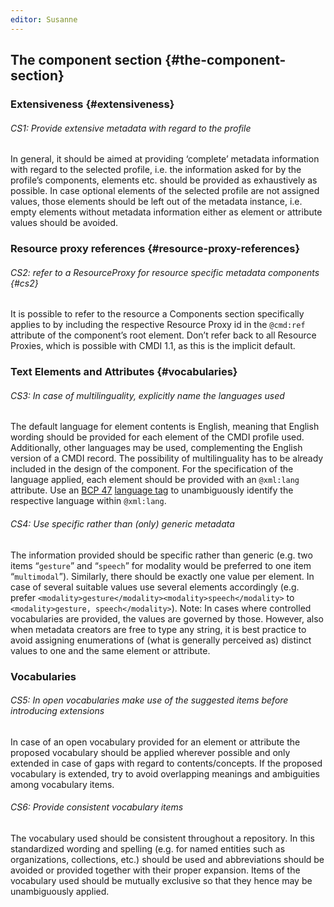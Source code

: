 ```yaml
---
editor: Susanne
---
```


## The component section {#the-component-section}

### Extensiveness {#extensiveness}

###### CS1: Provide extensive metadata with regard to the profile

In general, it should be aimed at providing ‘complete’ metadata information with regard to the selected profile, i.e. the information asked for by the profile’s components, elements etc. should be provided as exhaustively as possible. In case optional elements of the selected profile are not assigned values, those elements should be left out of the metadata instance, i.e. empty elements without metadata information either as element or attribute values should be avoided.

### Resource proxy references {#resource-proxy-references}

###### CS2: refer to a ResourceProxy for resource specific metadata components {#cs2}

It is possible to refer to the resource a Components section specifically applies to by including the respective Resource Proxy id in the `@cmd:ref` attribute of the component’s root element. Don’t refer back to all Resource Proxies, which is possible with CMDI 1.1, as this is the implicit default.

### Text Elements and Attributes {#vocabularies}

###### CS3: In case of multilinguality, explicitly name the languages used

The default language for element contents is English, meaning that English wording should be provided for each element of the CMDI profile used. Additionally, other languages may be used, complementing the English version of a CMDI record. The possibility of multilinguality has to be already included in the design of the component. For the specification of the language applied, each element should be provided with an `@xml:lang` attribute. Use an [BCP 47](https://tools.ietf.org/rfc/bcp/bcp47.txt) [language tag](https://tools.ietf.org/rfc/bcp/bcp47.txt) to unambiguously identify the respective language within `@xml:lang`.

###### CS4: Use specific rather than \(only\) generic metadata

The information provided should be specific rather than generic \(e.g. two items “`gesture`” and “`speech`” for modality would be preferred to one item “`multimodal`”\). Similarly, there should be exactly one value per element. In case of several suitable values use several elements accordingly \(e.g. prefer `<modality>gesture</modality><modality>speech</modality>` to `<modality>gesture, speech</modality>`\). Note: In cases where controlled vocabularies are provided, the values are governed by those. However, also when metadata creators are free to type any string, it is best practice to avoid assigning enumerations of \(what is generally perceived as\) distinct values to one and the same element or attribute.

### Vocabularies

###### CS5: In open vocabularies make use of the suggested items before introducing extensions

In case of an open vocabulary provided for an element or attribute the proposed vocabulary should be applied wherever possible and only extended in case of gaps with regard to contents/concepts. If the proposed vocabulary is extended, try to avoid overlapping meanings and ambiguities among vocabulary items.

###### CS6: Provide consistent vocabulary items

The vocabulary used should be consistent throughout a repository. In this standardized wording and spelling \(e.g. for named entities such as organizations, collections, etc.\) should be used and abbreviations should be avoided or provided together with their proper expansion. Items of the vocabulary used should be mutually exclusive so that they hence may be unambiguously applied.

